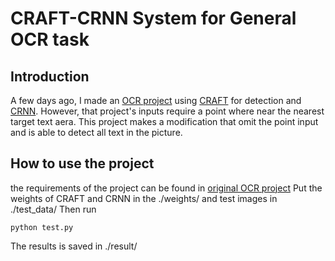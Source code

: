 # CRAFT-CRNN System for General OCR task

## Introduction
A few days ago, I made an [OCR project](https://github.com/YIYANGCAI/CRAFT-CRNN-OCR-Pipeline) using [CRAFT](https://arxiv.org/abs/1604.03239) for detection and [CRNN](https://links.jianshu.com/go?to=https%3A%2F%2Farxiv.org%2Fpdf%2F1507.05717v1.pdf). However, that project's inputs require a point where near the nearest target text aera. This project makes a modification that omit the point input and is able to detect all text in the picture.

## How to use the project
the requirements of the project can be found in [original OCR project](https://github.com/YIYANGCAI/CRAFT-CRNN-OCR-Pipeline)
Put the weights of CRAFT and CRNN in the ./weights/ and test images in ./test_data/ Then run
```
python test.py
```
The results is saved in ./result/